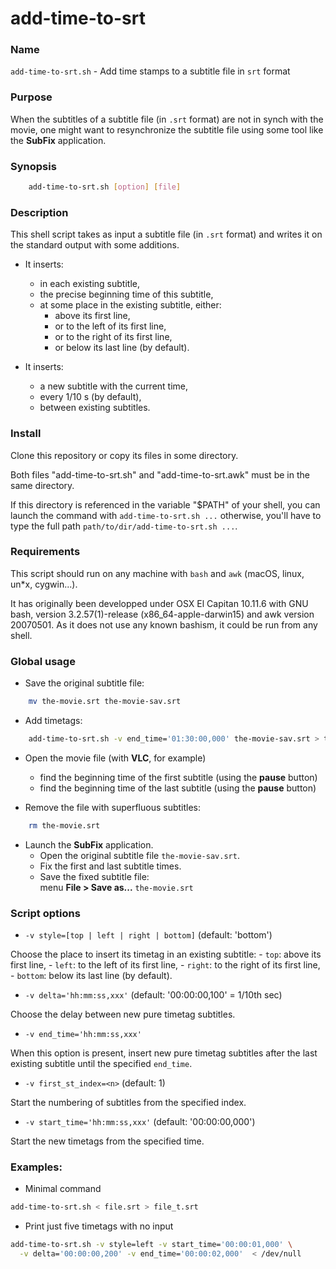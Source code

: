 # add-time-to-srt

### Name

`add-time-to-srt.sh` - Add time stamps to a subtitle file in `srt` format


### Purpose

When the subtitles of a subtitle file (in `.srt` format) are not in synch with the movie,
one might want to resynchronize the subtitle file using some tool like the **SubFix** application.


### Synopsis

~~~sh
    add-time-to-srt.sh [option] [file]
~~~


### Description

This shell script takes as input a subtitle file (in `.srt` format) and writes it on the standard output with some additions.

* It inserts:
   - in each existing subtitle,
   - the precise beginning time of this subtitle,
   - at some place in the existing subtitle, either:
     - above its first line,
     - or to the left of its first line,
     - or to the right of its first line,
     - or below its last line (by default).

* It inserts:
   - a new subtitle with the current time,
   - every 1/10 s (by default),
   - between existing subtitles.


### Install

Clone this repository or copy its files in some directory.

Both files "add-time-to-srt.sh" and "add-time-to-srt.awk" must be in the same directory.

If this directory is referenced in the variable "$PATH" of your shell, you can launch the command with `add-time-to-srt.sh ...`
otherwise, you'll have to type the full path `path/to/dir/add-time-to-srt.sh ...`.


### Requirements

This script should run on any machine with `bash` and `awk` (macOS, linux, un*x, cygwin...).

It has originally been developped under OSX El Capitan 10.11.6 with GNU bash, version 3.2.57(1)-release (x86_64-apple-darwin15) and awk version 20070501. As it does not use any known bashism, it could be run from any shell.


### Global usage

* Save the original subtitle file:

~~~sh
    mv the-movie.srt the-movie-sav.srt
~~~

* Add timetags:

~~~sh
    add-time-to-srt.sh -v end_time='01:30:00,000' the-movie-sav.srt > the-movie.srt
~~~

* Open the movie file (with **VLC**, for example)

   - find the beginning time of the first subtitle (using the **pause** button)  
   - find the beginning time of the last subtitle (using the **pause** button)

* Remove the file with superfluous subtitles:

~~~sh
    rm the-movie.srt
~~~

* Launch the **SubFix** application.
   - Open the original subtitle file `the-movie-sav.srt`.
   - Fix the first and last subtitle times.
   - Save the fixed subtitle file:  
     menu **File > Save as...** `the-movie.srt`


### Script options

* `-v style=[top | left | right | bottom]`  (default: 'bottom')

 Choose the place to insert its timetag in an existing subtitle:
     - `top`: above its first line,
     - `left`: to the left of its first line,
     - `right`: to the right of its first line,
     - `bottom`: below its last line (by default).

* `-v delta='hh:mm:ss,xxx'`  (default: '00:00:00,100' = 1/10th sec)

 Choose the delay between new pure timetag subtitles.

* `-v end_time='hh:mm:ss,xxx'`

 When this option is present, insert new pure timetag subtitles after the last existing subtitle until the specified `end_time`.

* `-v first_st_index=<n>`        (default: 1)

 Start the numbering of subtitles from the specified index.

* `-v start_time='hh:mm:ss,xxx'`  (default: '00:00:00,000')

 Start the new timetags from the specified time.


### Examples:

* Minimal command

~~~sh
add-time-to-srt.sh < file.srt > file_t.srt
~~~

* Print just five timetags with no input

~~~sh
add-time-to-srt.sh -v style=left -v start_time='00:00:01,000' \
  -v delta='00:00:00,200' -v end_time='00:00:02,000'  < /dev/null
~~~

